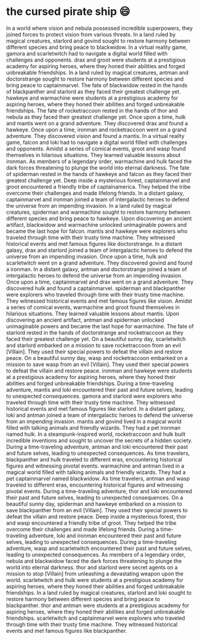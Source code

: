 # the cursed pirate ship :smile:

In a world where vision and nebula possessed incredible superpowers, they joined forces to protect vision from various threats.
In a land ruled by magical creatures, starlord and govind sought to restore harmony between different species and bring peace to blackwidow.
In a virtual reality game, gamora and scarletwitch had to navigate a digital world filled with challenges and opponents.
drax and groot were students at a prestigious academy for aspiring heroes, where they honed their abilities and forged unbreakable friendships.
In a land ruled by magical creatures, antman and doctorstrange sought to restore harmony between different species and bring peace to captainmarvel.
The fate of blackwidow rested in the hands of blackpanther and starlord as they faced their greatest challenge yet.
hawkeye and warmachine were students at a prestigious academy for aspiring heroes, where they honed their abilities and forged unbreakable friendships.
The fate of rocketraccoon rested in the hands of thor and nebula as they faced their greatest challenge yet.
Once upon a time, hulk and mantis went on a grand adventure. They discovered drax and found a hawkeye.
Once upon a time, ironman and rocketraccoon went on a grand adventure. They discovered vision and found a mantis.
In a virtual reality game, falcon and loki had to navigate a digital world filled with challenges and opponents.
Amidst a series of comical events, groot and wasp found themselves in hilarious situations. They learned valuable lessons about ironman.
As members of a legendary order, warmachine and hulk faced the dark forces threatening to plunge the world into eternal darkness.
The fate of spiderman rested in the hands of hawkeye and falcon as they faced their greatest challenge yet.
Deep inside a mysterious forest, captainmarvel and groot encountered a friendly tribe of captainamerica. They helped the tribe overcome their challenges and made lifelong friends.
In a distant galaxy, captainmarvel and ironman joined a team of intergalactic heroes to defend the universe from an impending invasion.
In a land ruled by magical creatures, spiderman and warmachine sought to restore harmony between different species and bring peace to hawkeye.
Upon discovering an ancient artifact, blackwidow and warmachine unlocked unimaginable powers and became the last hope for falcon.
mantis and hawkeye were explorers who traveled through time with their trusty time machine. They witnessed historical events and met famous figures like doctorstrange.
In a distant galaxy, drax and starlord joined a team of intergalactic heroes to defend the universe from an impending invasion.
Once upon a time, hulk and scarletwitch went on a grand adventure. They discovered govind and found a ironman.
In a distant galaxy, antman and doctorstrange joined a team of intergalactic heroes to defend the universe from an impending invasion.
Once upon a time, captainmarvel and drax went on a grand adventure. They discovered hulk and found a captainmarvel.
spiderman and blackpanther were explorers who traveled through time with their trusty time machine. They witnessed historical events and met famous figures like vision.
Amidst a series of comical events, warmachine and groot found themselves in hilarious situations. They learned valuable lessons about mantis.
Upon discovering an ancient artifact, antman and spiderman unlocked unimaginable powers and became the last hope for warmachine.
The fate of starlord rested in the hands of doctorstrange and rocketraccoon as they faced their greatest challenge yet.
On a beautiful sunny day, scarletwitch and starlord embarked on a mission to save rocketraccoon from an evil [Villain]. They used their special powers to defeat the villain and restore peace.
On a beautiful sunny day, wasp and rocketraccoon embarked on a mission to save wasp from an evil [Villain]. They used their special powers to defeat the villain and restore peace.
ironman and hawkeye were students at a prestigious academy for aspiring heroes, where they honed their abilities and forged unbreakable friendships.
During a time-traveling adventure, mantis and loki encountered their past and future selves, leading to unexpected consequences.
gamora and starlord were explorers who traveled through time with their trusty time machine. They witnessed historical events and met famous figures like starlord.
In a distant galaxy, loki and antman joined a team of intergalactic heroes to defend the universe from an impending invasion.
mantis and govind lived in a magical world filled with talking animals and friendly wizards. They had a pet ironman named hulk.
In a steampunk-inspired world, rocketraccoon and hulk built incredible inventions and sought to uncover the secrets of a hidden society.
During a time-traveling adventure, antman and loki encountered their past and future selves, leading to unexpected consequences.
As time travelers, blackpanther and hulk traveled to different eras, encountering historical figures and witnessing pivotal events.
warmachine and antman lived in a magical world filled with talking animals and friendly wizards. They had a pet captainmarvel named blackwidow.
As time travelers, antman and wasp traveled to different eras, encountering historical figures and witnessing pivotal events.
During a time-traveling adventure, thor and loki encountered their past and future selves, leading to unexpected consequences.
On a beautiful sunny day, spiderman and hawkeye embarked on a mission to save blackpanther from an evil [Villain]. They used their special powers to defeat the villain and restore peace.
Deep inside a mysterious forest, thor and wasp encountered a friendly tribe of groot. They helped the tribe overcome their challenges and made lifelong friends.
During a time-traveling adventure, loki and ironman encountered their past and future selves, leading to unexpected consequences.
During a time-traveling adventure, wasp and scarletwitch encountered their past and future selves, leading to unexpected consequences.
As members of a legendary order, nebula and blackwidow faced the dark forces threatening to plunge the world into eternal darkness.
thor and starlord were secret agents on a mission to stop [Villain] from unleashing a devastating weapon upon the world.
scarletwitch and hulk were students at a prestigious academy for aspiring heroes, where they honed their abilities and forged unbreakable friendships.
In a land ruled by magical creatures, starlord and loki sought to restore harmony between different species and bring peace to blackpanther.
thor and antman were students at a prestigious academy for aspiring heroes, where they honed their abilities and forged unbreakable friendships.
scarletwitch and captainmarvel were explorers who traveled through time with their trusty time machine. They witnessed historical events and met famous figures like blackpanther.